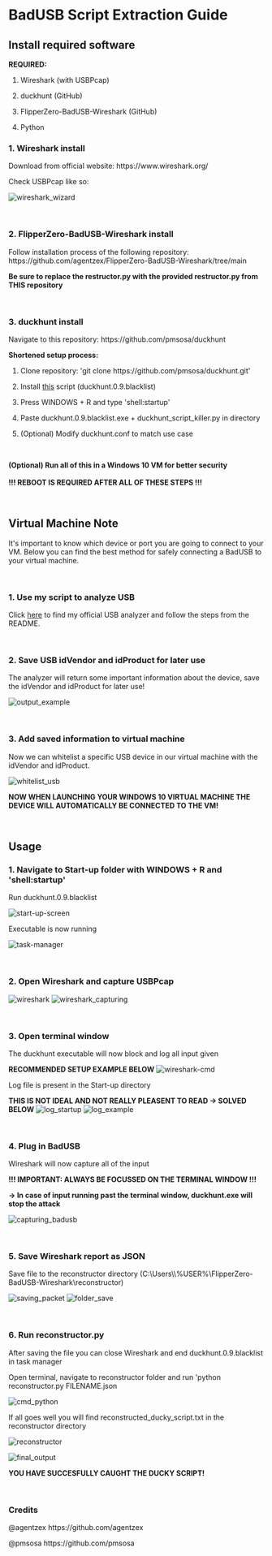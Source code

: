 <h1>BadUSB Script Extraction Guide</h1>

<h2>Install required software</h2>

**REQUIRED:**

1. <p>Wireshark (with USBPcap)</p>
2. <p>duckhunt (GitHub)</p>
3. <p>FlipperZero-BadUSB-Wireshark (GitHub)</p>
4. <p>Python</p>

<h3>1. Wireshark install</h3>

<p>Download from official website: https://www.wireshark.org/</p>
<p>Check USBPcap like so:</p>

![wireshark_wizard](https://raw.githubusercontent.com/larsje99/BadUSB_Script_Extractor/master/screenshots/wireshark_wizard.png)

<br>

<h3>2. FlipperZero-BadUSB-Wireshark install</h3>
<p>Follow installation process of the following repository: https://github.com/agentzex/FlipperZero-BadUSB-Wireshark/tree/main</p>

**<p>Be sure to replace the restructor.py with the provided restructor.py from THIS repository</p>**

<br>

<h3>3. duckhunt install</h3>
<p>Navigate to this repository: https://github.com/pmsosa/duckhunt</p>

**Shortened setup process:**
1. <p>Clone repository: 'git clone https://github.com/pmsosa/duckhunt.git'</p>
2. Install [this](https://github.com/pmsosa/duckhunt/raw/master/builds/duckhunt.0.9.blacklist.exe) script (duckhunt.0.9.blacklist)
3. <p>Press WINDOWS + R and type 'shell:startup'</p>
4. <p>Paste duckhunt.0.9.blacklist.exe + duckhunt_script_killer.py in directory</p>
5. <p>(Optional) Modify duckhunt.conf to match use case</p>

<br>

**(Optional) Run all of this in a Windows 10 VM for better security**
<br>
<br>
**!!! REBOOT IS REQUIRED AFTER ALL OF THESE STEPS !!!**

<br>

<h2>Virtual Machine Note</h2>

It's important to know which device or port you are going to connect to your VM. Below you can find the best method for safely connecting a BadUSB to your virtual machine.

<br>

**<h3>1. Use my script to analyze USB</h3>**

Click [here](https://github.com/larsje99/usbscanner_for_ParrotOS) to find my official USB analyzer and follow the steps from the README.

<br>

**<h3>2. Save USB idVendor and idProduct for later use</h3>**

The analyzer will return some important information about the device, save the idVendor and idProduct for later use!

![output_example](https://raw.githubusercontent.com/larsje99/BadUSB_Script_Extractor/master/screenshots/output_example.PNG)

<br>

**<h3>3. Add saved information to virtual machine</h3>**

Now we can whitelist a specific USB device in our virtual machine with the idVendor and idProduct.

![whitelist_usb](https://raw.githubusercontent.com/larsje99/BadUSB_Script_Extractor/master/screenshots/whitelist_usb.PNG)

**<p>NOW WHEN LAUNCHING YOUR WINDOWS 10 VIRTUAL MACHINE THE DEVICE WILL AUTOMATICALLY BE CONNECTED TO THE VM!</p>**

<br>

<h2>Usage</h2>

**<h3>1. Navigate to Start-up folder with WINDOWS + R and 'shell:startup'</h3>**

<p>Run duckhunt.0.9.blacklist</p>

![start-up-screen](https://raw.githubusercontent.com/larsje99/BadUSB_Script_Extractor/master/screenshots/start-up-screen.png)

<p>Executable is now running</p>

![task-manager](https://raw.githubusercontent.com/larsje99/BadUSB_Script_Extractor/master/screenshots/task-manager.png)

<br>

**<h3>2. Open Wireshark and capture USBPcap</h3>**
![wireshark](https://raw.githubusercontent.com/larsje99/BadUSB_Script_Extractor/master/screenshots/wireshark.PNG)
![wireshark_capturing](https://raw.githubusercontent.com/larsje99/BadUSB_Script_Extractor/master/screenshots/wireshark_capturing.PNG)

<br>

**<h3>3. Open terminal window</h3>**

<p>The duckhunt executable will now block and log all input given</p>

**RECOMMENDED SETUP EXAMPLE BELOW**
![wireshark-cmd](https://raw.githubusercontent.com/larsje99/BadUSB_Script_Extractor/master/screenshots/wireshark_cmd.PNG)

<p>Log file is present in the Start-up directory</p>

**THIS IS NOT IDEAL AND NOT REALLY PLEASENT TO READ -> SOLVED BELOW**
![log_startup](https://raw.githubusercontent.com/larsje99/BadUSB_Script_Extractor/master/screenshots/log_startup.PNG)
![log_example](https://raw.githubusercontent.com/larsje99/BadUSB_Script_Extractor/master/screenshots/log_example.PNG)

<br>

**<h3>4. Plug in BadUSB</h3>**
<p>Wireshark will now capture all of the input</p>

**!!! IMPORTANT: ALWAYS BE FOCUSSED ON THE TERMINAL WINDOW !!!**
**<p>-> In case of input running past the terminal window, duckhunt.exe will stop the attack</p>**
![capturing_badusb](https://raw.githubusercontent.com/larsje99/BadUSB_Script_Extractor/master/screenshots/capturing_badusb.PNG)

<br>

**<h3>5. Save Wireshark report as JSON</h3>**
<p>Save file to the reconstructor directory (C:\Users\\%USER%\FlipperZero-BadUSB-Wireshark\reconstructor)</p>

![saving_packet](https://raw.githubusercontent.com/larsje99/BadUSB_Script_Extractor/master/screenshots/saving_packet.png)
![folder_save](https://raw.githubusercontent.com/larsje99/BadUSB_Script_Extractor/master/screenshots/wireshark_save.PNG)

<br>

**<h3>6. Run reconstructor.py</h3>**

<p>After saving the file you can close Wireshark and end duckhunt.0.9.blacklist in task manager</p>

<p>Open terminal, navigate to reconstructor folder and run 'python reconstructor.py FILENAME.json</p>

![cmd_python](https://raw.githubusercontent.com/larsje99/BadUSB_Script_Extractor/master/screenshots/cmd_python.PNG)

<p>If all goes well you will find reconstructed_ducky_script.txt in the reconstructor directory</p>

![reconstructor](https://raw.githubusercontent.com/larsje99/BadUSB_Script_Extractor/master/screenshots/reconstructor.PNG)

![final_output](https://raw.githubusercontent.com/larsje99/BadUSB_Script_Extractor/master/screenshots/final_output.PNG)

**YOU HAVE SUCCESFULLY CAUGHT THE DUCKY SCRIPT!**

<br>

**<h3>Credits</h3>**
<p>@agentzex https://github.com/agentzex</p>
<p>@pmsosa https://github.com/pmsosa</p>
